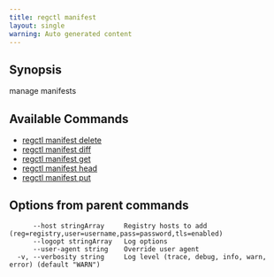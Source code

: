 ```yaml
---
title: regctl manifest
layout: single
warning: Auto generated content
---
```


## Synopsis

manage manifests

## Available Commands

- [regctl manifest delete](./delete)
- [regctl manifest diff](./diff)
- [regctl manifest get](./get)
- [regctl manifest head](./head)
- [regctl manifest put](./put)

## Options from parent commands

```text
      --host stringArray     Registry hosts to add (reg=registry,user=username,pass=password,tls=enabled)
      --logopt stringArray   Log options
      --user-agent string    Override user agent
  -v, --verbosity string     Log level (trace, debug, info, warn, error) (default "WARN")
```
